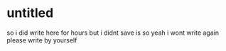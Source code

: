 # untitled
so i did write here for hours but i didnt save is so yeah i wont write again please write by yourself
